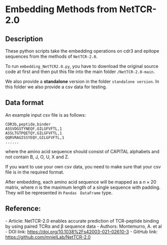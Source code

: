 # Embedding Methods from NetTCR-2.0



## Description

These python scripts take the embedding operations on cdr3 and epitope sequences from the methods of `NetTCR-2.0`.

To run `embedding_NetTCR2.0.py`, you have to download the original source code at first and then put this file into the main folder `/NetTCR-2.0-main`.

We also provide a **standalone** version in the folder `standalone version`. In this folder we also provide a csv data for testing.



## Data format

An example input csv file is as follows:

```csv
CDR3b,peptide,binder
ASSVDGSTYNEQF,GILGFVFTL,1
ASSLTGTPQETQY,GILGFVFTL,1
QQRVRAGISSYEQY,GILGFVFTL,1
......
```

where the amino acid sequence should consist of CAPITAL alphabets and not contain B, J, O, U, X and Z. 

If you want to use your own csv data, you need to make sure that your csv file is in the required format.

After embedding, each amino acid sequence  will be mapped as a $n\times20$ matrix, where $n$ is the maximum length of a single sequence with padding. They will be represented in `Pandas ` `DataFrame`  type.



## Reference:

\- Article: NetTCR-2.0 enables accurate prediction of TCR-peptide binding by using paired TCRα and β sequence data
\- Authors: Montemurro, A. et al
\- DOI link: https://doi.org/10.1038%2Fs42003-021-02610-3
\- GitHub link: https://github.com/mnielLab/NetTCR-2.0